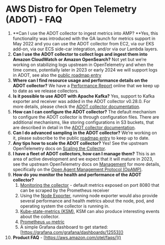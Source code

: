 # AWS Distro for Open Telemetry (ADOT) -  FAQ

1. **Can I use the ADOT collector to ingest metrics into AMP?
    **Yes, this functionality was introduced with the GA launch for metrics support in May 2022 and you can use the ADOT collector from EC2, via our EKS add-on, via our ECS side-car integration, and/or via our Lambda layers.
1. **Can I use the ADOT collector to collect logs and ingest them into Amazon CloudWatch or Amazon OpenSearch?**
    Not yet but we’re working on stabilizing logs upstream in OpenTelemetry and when the time comes, potentially later in 2023 or early 2024 we will support logs in ADOT, see also the [public roadmap entry](https://github.com/aws-observability/aws-otel-community/issues/11)
1. **Where can I find resource usage and performance details on the ADOT collector?**
    We have a [Performance Report](https://aws-observability.github.io/aws-otel-collector/benchmark/report) online that we keep up to date as we release collectors.
1. **Is it possible to use ADOT with Apache Kafka?**
    Yes, support to Kafka exporter and receiver was added in the ADOT collector v0.28.0. For more details, please check the [ADOT collector documentation](https://aws-otel.github.io/docs/components/kafka-receiver-exporter).
1. **How can I can configure the ADOT collector?**
    The default mechanism to configure the ADOT collector is through configuration files. There are additional mechanisms, like storing configurations in S3 buckets, that are described in detail in the [ADOT collector documentation](https://aws-otel.github.io/docs/components/confmap-providers).
1. **Can I do advanced sampling in the ADOT collector?**
    We’re working on it, please subscribe to the public [roadmap entry](https://github.com/aws-observability/aws-otel-collector/issues/1135) to keep up to date.
1. **Any tips how to scale the ADOT collector?**
    Yes! See the upstream OpenTelemetry docs on [Scaling the Collector](https://opentelemetry.io/docs/collector/scaling/).
1. **I have a fleet of ADOT collectors, how can I manage them?**
    This is an area of active development and  we expect that it will mature in 2023, see the upstream OpenTelemetry docs on [Management](https://opentelemetry.io/docs/collector/management/) for more details, specifically on the [Open Agent Management Protocol (OpAMP)](https://opentelemetry.io/docs/collector/management/#opamp).
1. **How do you monitor the health and performance of the ADOT collector?**
    1. [Monitoring the collector](https://github.com/open-telemetry/opentelemetry-collector/blob/main/docs/monitoring.md) - default metrics exposed on port 8080 that can be scraped by the Prometheus receiver
    2. Using the [Node Exporter](https://prometheus.io/docs/guides/node-exporter/), running node exporter would also provide several performance and health metrics about the node, pod, and operating system the collector is running in.
    3. [Kube-state-metrics (KSM)](https://github.com/kubernetes/kube-state-metrics), KSM can also produce interesting events about the collector.
    4. [Prometheus `up` metric](https://github.com/open-telemetry/opentelemetry-collector/pull/2918)
    5. A simple Grafana dashboard to get started: [https://grafana.com/grafana/dashboards/12553]()
1. **Product FAQ** - [https://aws.amazon.com/otel/faqs/]()

